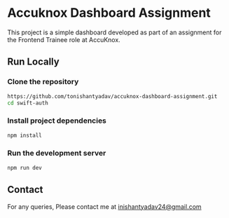 # Accuknox Dashboard Assignment

This project is a simple dashboard developed as part of an assignment for the Frontend Trainee role at AccuKnox.

## Run Locally

### Clone the repository

```bash
https://github.com/tonishantyadav/accuknox-dashboard-assignment.git
cd swift-auth
```

### Install project dependencies

```bash
npm install
```

### Run the development server

```bash
npm run dev
```

## Contact
For any queries, Please contact me at inishantyadav24@gmail.com
